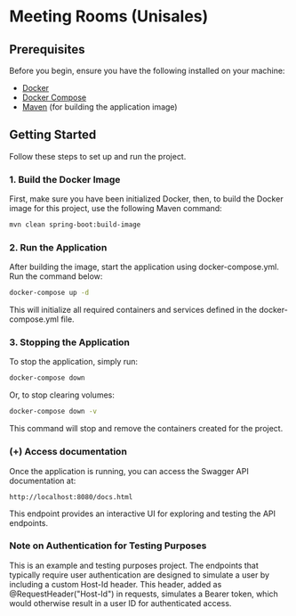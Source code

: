 # Meeting Rooms (Unisales)

## Prerequisites

Before you begin, ensure you have the following installed on your machine:

- [Docker](https://docs.docker.com/get-docker/)
- [Docker Compose](https://docs.docker.com/compose/install/)
- [Maven](https://maven.apache.org/install.html) (for building the application image)

## Getting Started

Follow these steps to set up and run the project.

### 1. Build the Docker Image

First, make sure you have been initialized Docker, then, to build the Docker image for this project, use the following Maven command:

```bash
mvn clean spring-boot:build-image
```

### 2. Run the Application

After building the image, start the application using docker-compose.yml. Run the command below:

```bash
docker-compose up -d
```

This will initialize all required containers and services defined in the docker-compose.yml file.

### 3. Stopping the Application

To stop the application, simply run:

```bash
docker-compose down
```

Or, to stop clearing volumes:

```bash
docker-compose down -v
```

This command will stop and remove the containers created for the project.

### (+) Access documentation

Once the application is running, you can access the Swagger API documentation at:

```http request
http://localhost:8080/docs.html
```

This endpoint provides an interactive UI for exploring and testing the API endpoints.

### Note on Authentication for Testing Purposes

This is an example and testing purposes project. The endpoints that typically require user authentication are designed to simulate a user by including a custom Host-Id header. This header, added as @RequestHeader("Host-Id") in requests, simulates a Bearer token, which would otherwise result in a user ID for authenticated access.